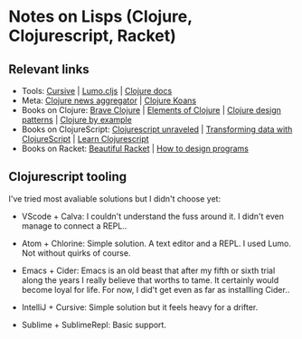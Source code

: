 # Notes on Lisps (Clojure, Clojurescript, Racket)

## Relevant links

- Tools: [Cursive](https://cursive-ide.com) | [Lumo.cljs](https://github.com/anmonteiro/lumo) | [Clojure docs](https://clojuredocs.org/quickref)
- Meta: [Clojure news aggregator](http://planet.clojure.in) | [Clojure Koans](http://clojurescriptkoans.com/)
- Books on Clojure: [Brave Clojure](https://www.braveclojure.com/) | [Elements of Clojure](https://leanpub.com/elementsofclojure/read_sample) | [Clojure design patterns](http://mishadoff.com/blog/clojure-design-patterns) | [Clojure by example](https://kimh.github.io/clojure-by-example)
- Books on ClojureScript: [Clojurescript unraveled](https://funcool.github.io/clojurescript-unraveled) | [Transforming data with ClojureScript](http://langintro.com/cljsbook) | [Learn Clojurescript](https://www.learn-clojurescript.com/)
- Books on Racket: [Beautiful Racket](https://beautifulracket.com) | [How to design programs](https://htdp.org)

## Clojurescript tooling

I've tried most avaliable solutions but I didn't choose yet:

- VScode + Calva: I couldn't understand the fuss around it. I didn't even manage to connect a REPL..

- Atom + Chlorine: Simple solution. A text editor and a REPL. I used Lumo. Not without quirks of course.

- Emacs + Cider: Emacs is an old beast that after my fifth or sixth trial along the years I really believe that worths to tame. It certainly would become loyal for life. For now, I did't get even as far as installling Cider..

- IntelliJ + Cursive: Simple solution but it feels heavy for a drifter.

- Sublime + SublimeRepl: Basic support.